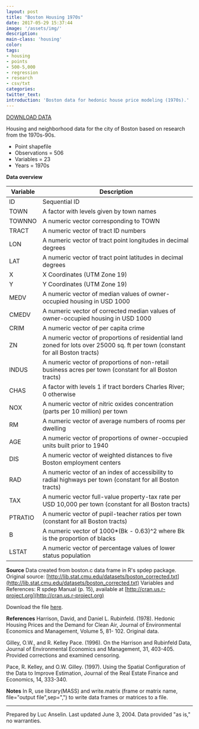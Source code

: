 ```yaml
---
layout: post
title: "Boston Housing 1970s"
date: 2017-05-29 15:37:44
image: '/assets/img/'
description:
main-class: 'housing'
color:
tags:
- housing
- points
- 500-5,000
- regression
- research
- csv/txt
categories:
twitter_text:
introduction: 'Boston data for hedonic house price modeling (1970s).'
---
```

<script>
$('#map').hide();
</script>

[DOWNLOAD DATA](../data/boston.zip)


Housing and neighborhood data for the city of Boston based on research from the 1970s-90s.

* Point shapefile
* Observations = 506
* Variables = 23
* Years = 1970s

**Data overview**

|**Variable**|**Description**|
|----|----|
|ID | Sequential ID|
|TOWN | A factor with levels given by town names|
|TOWNNO | A numeric vector corresponding to TOWN|
|TRACT | A numeric vector of tract ID numbers|
|LON | A numeric vector of tract point longitudes in decimal degrees|
|LAT | A numeric vector of tract point latitudes in decimal degrees|
|X | X Coordinates (UTM Zone 19)|
|Y | Y Coordinates (UTM Zone 19)|
|MEDV | A numeric vector of median values of owner-occupied housing in USD 1000|
|CMEDV | A numeric vector of corrected median values of owner-occupied housing in USD 1000|
|CRIM | A numeric vector of per capita crime|
|ZN | A numeric vector of proportions of residential land zoned for lots over 25000 sq. ft per town (constant for all Boston tracts)|
|INDUS | A numeric vector of proportions of non-retail business acres per town (constant for all Boston tracts)|
|CHAS | A factor with levels 1 if tract borders Charles River; 0 otherwise|
|NOX | A numeric vector of nitric oxides concentration (parts per 10 million) per town|
|RM | A numeric vector of average numbers of rooms per dwelling|
|AGE | A numeric vector of proportions of owner-occupied units built prior to 1940|
|DIS | A numeric vector of weighted distances to five Boston employment centers|
|RAD | A numeric vector of an index of accessibility to radial highways per town (constant for all Boston tracts)|
|TAX | A numeric vector full-value property-tax rate per USD 10,000 per town (constant for all Boston tracts)|
|PTRATIO | A numeric vector of pupil-teacher ratios per town (constant for all Boston tracts)|
|B | A numeric vector of 1000*(Bk - 0.63)^2 where Bk is the proportion of blacks|
|LSTAT | A numeric vector of percentage values of lower status population|

**Source**
Data created from boston.c data frame in R's spdep package. Original source: [http://lib.stat.cmu.edu/datasets/boston_corrected.txt](http://lib.stat.cmu.edu/datasets/boston_corrected.txt)
Variables and References: R spdep Manual (p. 15), available at [http://cran.us.r-project.org](http://cran.us.r-project.org)

Download the file [here](../data/boston.zip).

**References**
Harrison, David, and Daniel L. Rubinfeld. (1978). Hedonic Housing Prices and the Demand for Clean Air, Journal of Environmental Economics and Management, Volume 5, 81- 102. Original data.

Gilley, O.W., and R. Kelley Pace. (1996). On the Harrison and Rubinfeld Data, Journal of Environmental Economics and Management, 31, 403-405. Provided corrections and examined censoring.

Pace, R. Kelley, and O.W. Gilley. (1997). Using the Spatial Configuration of the Data to Improve Estimation, Journal of the Real Estate Finance and Economics, 14, 333-340.

**Notes**
In R, use library(MASS) and write.matrix (frame or matrix name, file="output file",sep=",") to write data frames or matrices to a file.

* * * * *
Prepared by Luc Anselin. Last updated June 3, 2004. Data provided "as is," no warranties.
